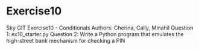 # Exercise10
Sky GIT Exercise10 - Conditionals
Authors: Cherina, Cally, Minahil
Question 1: ex10_starter.py
Question 2: Write a Python program that emulates the high-street bank mechanism for checking a PIN

